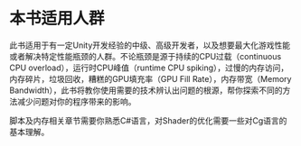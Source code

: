 
# 本书适用人群

此书适用于有一定Unity开发经验的中级、高级开发者，以及想要最大化游戏性能或者解决特定性能瓶颈的人群。不论瓶颈是源于持续的CPU过载（continuous CPU overload），运行时CPU峰值（runtime CPU spiking），过慢的内存访问，内存碎片，垃圾回收，糟糕的GPU填充率（GPU Fill Rate），内存带宽（Memory Bandwidth），此书将教你使用需要的技术辨认出问题的根源，帮你探索不同的方法减少问题对你的程序带来的影响。

脚本及内存相关章节需要你熟悉C#语言，对Shader的优化需要一些对Cg语言的基本理解。
